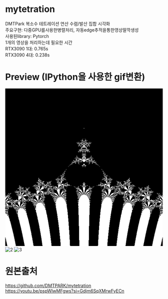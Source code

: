 # mytetration
DMTPark 복소수 테트레이션 연산 수렴/발산 집합 시각화</br>
주요구현: 다중GPU를사용한병렬처리, 자동edge추적을통한영상딸깍생성</br>
사용된library: Pytorch</br>
1개의 영상을 처리하는데 필요한 시간</br>
RTX3090 1대: 0.765s</br>
RTX3090 4대: 0.238s</br>

# Preview (IPython을 사용한 gif변환)
![1](https://github.com/sjg918/mytetration/blob/main/gifs/out.gif?raw=true)
![2](https://github.com/sjg918/mytetration/blob/main/gifs/out1.gif?raw=true)
![3](https://github.com/sjg918/mytetration/blob/main/gifs/out2.gif?raw=true)
</br>

# 원본출처
https://github.com/DMTPARK/mytetration</br>
https://youtu.be/pspWIwMFgws?si=Gdjm6SqXMrwFyECn</br>
